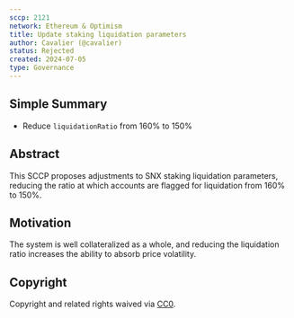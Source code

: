 ```yaml
---
sccp: 2121
network: Ethereum & Optimism
title: Update staking liquidation parameters 
author: Cavalier (@cavalier)
status: Rejected
created: 2024-07-05
type: Governance
---
```


<!--You can leave these HTML comments in your merged SCCP and delete the visible duplicate text guides, they will not appear and may be helpful to refer to if you edit it again. This is the suggested template for new SCCPs. Note that an SCCP number will be assigned by an editor. When opening a pull request to submit your SCCP, please use an abbreviated title in the filename, `sccp-draft_title_abbrev.md`. The title should be 44 characters or less.-->

## Simple Summary

<!--"If you can't explain it simply, you don't understand it well enough." Provide a simplified and layman-accessible explanation of the SCCP.-->

- Reduce `liquidationRatio` from 160% to 150%

## Abstract

<!--A short (~200 word) description of the variable change proposed.-->

This SCCP proposes adjustments to SNX staking liquidation parameters, reducing the ratio at which accounts are flagged for liquidation from 160% to 150%.

## Motivation

<!--The motivation is critical for SCCPs that want to update variables within Synthetix. It should clearly explain why the existing variable is not incentive aligned. SCCP submissions without sufficient motivation may be rejected outright.-->

The system is well collateralized as a whole, and reducing the liquidation ratio increases the ability to absorb price volatility. 

## Copyright

Copyright and related rights waived via [CC0](https://creativecommons.org/publicdomain/zero/1.0/).
